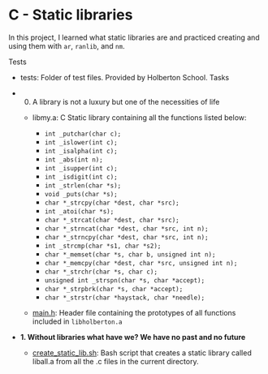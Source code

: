# C - Static libraries
In this project, I learned what static libraries are and practiced creating and using them with ```ar```, ```ranlib```, and ```nm```.

 Tests 

* tests: Folder of test files. Provided by Holberton School.
 Tasks 

* 0. A library is not a luxury but one of the necessities of life

  * libmy.a: C Static library containing all the functions listed below:


    * ```int _putchar(char c);```
    * ```int _islower(int c);```
    * ```int _isalpha(int c);```
    * ```int _abs(int n);```
    * ```int _isupper(int c);```
    * ```int _isdigit(int c);```
    * ```int _strlen(char *s);```
    * ```void _puts(char *s);```
    * ```char *_strcpy(char *dest, char *src);```
    * ```int _atoi(char *s);```
    * ```char *_strcat(char *dest, char *src);```
    * ```char *_strncat(char *dest, char *src, int n);```
    * ```char *_strncpy(char *dest, char *src, int n);```
    * ```int _strcmp(char *s1, char *s2);```
    * ```char *_memset(char *s, char b, unsigned int n);```
    * ```char *_memcpy(char *dest, char *src, unsigned int n);```
    * ```char *_strchr(char *s, char c);```
    * ```unsigned int _strspn(char *s, char *accept);```
    * ```char *_strpbrk(char *s, char *accept);```
    * ```char *_strstr(char *haystack, char *needle);```


  * [main.h](https://github.com/Nurudeenbika/alx-low_level_programming/blob/main/0x09-static_libraries/main.h): Header file containing the prototypes of all functions included in ```libholberton.a```

* __1. Without libraries what have we? We have no past and no future__


  * [create_static_lib.sh](https://github.com/Nurudeenbika/alx-low_level_programming/blob/main/0x09-static_libraries/create_static_lib.sh): Bash script that creates a static library called liball.a from all the .c files in the current directory.
